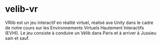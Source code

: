 # velib-vr

VRlib est un jeu interactif en réalité virtuel, réalisé ave Unity dans le cadre de notre cours sur les Environnements Virtuels Hautement Interactifs (EVHI).
Le jeu consiste à conduire un Vélib dans Paris et à arriver à Jussieu sain et sauf.
